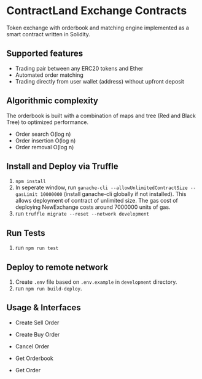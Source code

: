 # ContractLand Exchange Contracts
Token exchange with orderbook and matching engine implemented as a smart contract written in Solidity.

## Supported features
* Trading pair between any ERC20 tokens and Ether
* Automated order matching
* Trading directly from user wallet (address) without upfront deposit

## Algorithmic complexity
The orderbook is built with a combination of maps and tree (Red and Black Tree) to optimized performance.

* Order search O(log n)
* Order insertion O(log n)
* Order removal O(log n)

## Install and Deploy via Truffle
1. `npm install`
2. In seperate window, run `ganache-cli --allowUnlimitedContractSize --gasLimit 10000000` (install ganache-cli globally if not installed). This allows deployment of contract of unlimited size. The gas cost of deploying NewExchange costs around 7000000 units of gas.
3. run `truffle migrate --reset --network development`

## Run Tests
1. run `npm run test`

## Deploy to remote network
1. Create `.env` file based on `.env.example` in `development` directory.
2. run `npm run build-deploy`.

## Usage & Interfaces

- Create Sell Order

- Create Buy Order

- Cancel Order

- Get Orderbook

- Get Order
